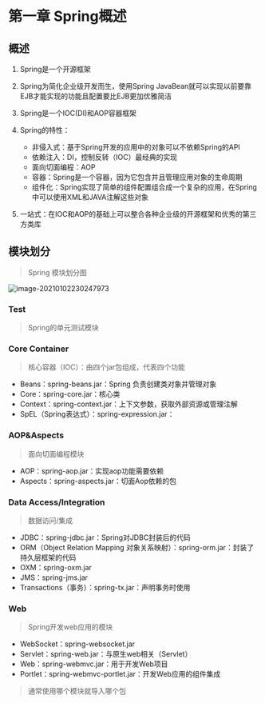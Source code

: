 # 第一章 Spring概述

## 概述

1. Spring是一个开源框架
2. Spring为简化企业级开发而生，使用Spring JavaBean就可以实现以前要靠EJB才能实现的功能且配置要比EJB更加优雅简洁
3. Spring是一个IOC(DI)和AOP容器框架
4. Spring的特性：
   + 非侵入式：基于Spring开发的应用中的对象可以不依赖Spring的API
   + 依赖注入：DI，控制反转（IOC）最经典的实现
   + 面向切面编程：AOP
   + 容器：Spring是一个容器，因为它包含并且管理应用对象的生命周期
   + 组件化：Spring实现了简单的组件配置组合成一个复杂的应用，在Spring中可以使用XML和JAVA注解这些对象

5. 一站式：在IOC和AOP的基础上可以整合各种企业级的开源框架和优秀的第三方类库

## 模块划分

> Spring 模块划分图

![image-20210102230247973](https://typora-image-1301733210.cos.ap-guangzhou.myqcloud.com/img/image-20210102230247973.png)

### Test

> Spring的单元测试模块

### Core Container

> 核心容器（IOC）：由四个jar包组成，代表四个功能

+ Beans：spring-beans.jar：Spring 负责创建类对象并管理对象
+ Core：spring-core.jar：核心类
+ Context：spring-context.jar：上下文参数，获取外部资源或管理注解
+ SpEL（Spring表达式）：spring-expression.jar：

### AOP&Aspects

> 面向切面编程模块

+ AOP：spring-aop.jar：实现aop功能需要依赖
+ Aspects：spring-aspects.jar：切面Aop依赖的包

### Data Access/Integration

> 数据访问/集成

+ JDBC：spring-jdbc.jar：Spring对JDBC封装后的代码
+ ORM（Object Relation Mapping 对象关系映射）：spring-orm.jar：封装了持久层框架的代码
+ OXM：spring-oxm.jar
+ JMS：spring-jms.jar
+ Transactions（事务）：spring-tx.jar：声明事务时使用

### Web

> Spring开发web应用的模块

+ WebSocket：spring-websocket.jar
+ Servlet：spring-web.jar：与原生web相关（Servlet）
+ Web：spring-webmvc.jar：用于开发Web项目
+ Portlet：spring-webmvc-portlet.jar：开发Web应用的组件集成

> 通常使用哪个模块就导入哪个包

